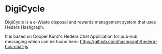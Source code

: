 # DigiCycle

DigiCycle is a e-Waste disposal and rewards management system that uses Hedera Hashgraph.

It is based on Cooper Kunz's Hedera Chat Application for pub-sub messaging which can be found here: https://github.com/hashgraph/hedera-hcs-chat-js
